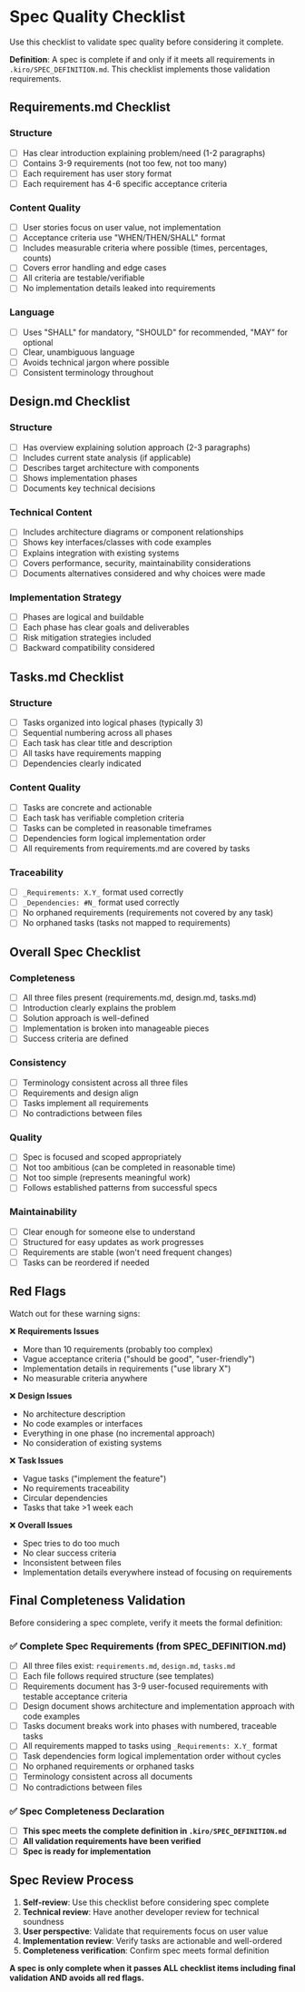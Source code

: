 # Spec Quality Checklist

Use this checklist to validate spec quality before considering it complete.

**Definition**: A spec is complete if and only if it meets all requirements in `.kiro/SPEC_DEFINITION.md`. This checklist implements those validation requirements.

## Requirements.md Checklist

### Structure
- [ ] Has clear introduction explaining problem/need (1-2 paragraphs)
- [ ] Contains 3-9 requirements (not too few, not too many)
- [ ] Each requirement has user story format
- [ ] Each requirement has 4-6 specific acceptance criteria

### Content Quality
- [ ] User stories focus on user value, not implementation
- [ ] Acceptance criteria use "WHEN/THEN/SHALL" format
- [ ] Includes measurable criteria where possible (times, percentages, counts)
- [ ] Covers error handling and edge cases
- [ ] All criteria are testable/verifiable
- [ ] No implementation details leaked into requirements

### Language
- [ ] Uses "SHALL" for mandatory, "SHOULD" for recommended, "MAY" for optional
- [ ] Clear, unambiguous language
- [ ] Avoids technical jargon where possible
- [ ] Consistent terminology throughout

## Design.md Checklist

### Structure
- [ ] Has overview explaining solution approach (2-3 paragraphs)
- [ ] Includes current state analysis (if applicable)
- [ ] Describes target architecture with components
- [ ] Shows implementation phases
- [ ] Documents key technical decisions

### Technical Content
- [ ] Includes architecture diagrams or component relationships
- [ ] Shows key interfaces/classes with code examples
- [ ] Explains integration with existing systems
- [ ] Covers performance, security, maintainability considerations
- [ ] Documents alternatives considered and why choices were made

### Implementation Strategy
- [ ] Phases are logical and buildable
- [ ] Each phase has clear goals and deliverables
- [ ] Risk mitigation strategies included
- [ ] Backward compatibility considered

## Tasks.md Checklist

### Structure
- [ ] Tasks organized into logical phases (typically 3)
- [ ] Sequential numbering across all phases
- [ ] Each task has clear title and description
- [ ] All tasks have requirements mapping
- [ ] Dependencies clearly indicated

### Content Quality
- [ ] Tasks are concrete and actionable
- [ ] Each task has verifiable completion criteria
- [ ] Tasks can be completed in reasonable timeframes
- [ ] Dependencies form logical implementation order
- [ ] All requirements from requirements.md are covered by tasks

### Traceability
- [ ] `_Requirements: X.Y_` format used correctly
- [ ] `_Dependencies: #N_` format used correctly
- [ ] No orphaned requirements (requirements not covered by any task)
- [ ] No orphaned tasks (tasks not mapped to requirements)

## Overall Spec Checklist

### Completeness
- [ ] All three files present (requirements.md, design.md, tasks.md)
- [ ] Introduction clearly explains the problem
- [ ] Solution approach is well-defined
- [ ] Implementation is broken into manageable pieces
- [ ] Success criteria are defined

### Consistency
- [ ] Terminology consistent across all three files
- [ ] Requirements and design align
- [ ] Tasks implement all requirements
- [ ] No contradictions between files

### Quality
- [ ] Spec is focused and scoped appropriately
- [ ] Not too ambitious (can be completed in reasonable time)
- [ ] Not too simple (represents meaningful work)
- [ ] Follows established patterns from successful specs

### Maintainability
- [ ] Clear enough for someone else to understand
- [ ] Structured for easy updates as work progresses
- [ ] Requirements are stable (won't need frequent changes)
- [ ] Tasks can be reordered if needed

## Red Flags

Watch out for these warning signs:

❌ **Requirements Issues**
- More than 10 requirements (probably too complex)
- Vague acceptance criteria ("should be good", "user-friendly")
- Implementation details in requirements ("use library X")
- No measurable criteria anywhere

❌ **Design Issues**
- No architecture description
- No code examples or interfaces
- Everything in one phase (no incremental approach)
- No consideration of existing systems

❌ **Task Issues**
- Vague tasks ("implement the feature")
- No requirements traceability
- Circular dependencies
- Tasks that take >1 week each

❌ **Overall Issues**
- Spec tries to do too much
- No clear success criteria
- Inconsistent between files
- Implementation details everywhere instead of focusing on requirements

## Final Completeness Validation

Before considering a spec complete, verify it meets the formal definition:

### ✅ Complete Spec Requirements (from SPEC_DEFINITION.md)
- [ ] All three files exist: `requirements.md`, `design.md`, `tasks.md`
- [ ] Each file follows required structure (see templates)
- [ ] Requirements document has 3-9 user-focused requirements with testable acceptance criteria
- [ ] Design document shows architecture and implementation approach with code examples
- [ ] Tasks document breaks work into phases with numbered, traceable tasks
- [ ] All requirements mapped to tasks using `_Requirements: X.Y_` format
- [ ] Task dependencies form logical implementation order without cycles
- [ ] No orphaned requirements or orphaned tasks
- [ ] Terminology consistent across all documents
- [ ] No contradictions between files

### ✅ Spec Completeness Declaration
- [ ] **This spec meets the complete definition in `.kiro/SPEC_DEFINITION.md`**
- [ ] **All validation requirements have been verified**
- [ ] **Spec is ready for implementation**

## Spec Review Process

1. **Self-review**: Use this checklist before considering spec complete
2. **Technical review**: Have another developer review for technical soundness
3. **User perspective**: Validate that requirements focus on user value
4. **Implementation review**: Verify tasks are actionable and well-ordered
5. **Completeness verification**: Confirm spec meets formal definition

**A spec is only complete when it passes ALL checklist items including final validation AND avoids all red flags.**